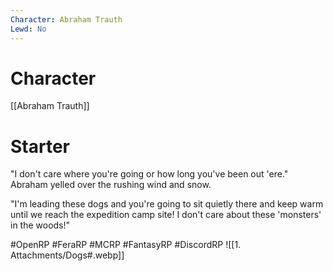 ```yaml
---
Character: Abraham Trauth
Lewd: No
---
```

# Character
[[Abraham Trauth]]

# Starter
"I don't care where you're going or how long you've been out 'ere." Abraham yelled over the rushing wind and snow.

"I'm leading these dogs and you're going to sit quietly there and keep warm until we reach the expedition camp site! I don't care about these 'monsters' in the woods!"

#OpenRP #FeraRP #MCRP #FantasyRP #DiscordRP 
![[1. Attachments/Dogs#.webp]]